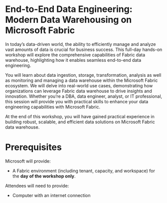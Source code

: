 # End-to-End Data Engineering: <br> Modern Data Warehousing on Microsoft Fabric

In today’s data-driven world, the ability to efficiently manage and analyze vast amounts of data is crucial for business success. This full-day hands-on workshop will explore the comprehensive capabilities of Fabric data warehouse, highlighting how it enables seamless end-to-end data engineering. 

You will learn about data ingestion, storage, transformation, analysis as well as monitoring and managing a data warehouse within the Microsoft Fabric ecosystem. We will delve into real-world use cases, demonstrating how organizations can leverage Fabric data warehouse to drive insights and innovation. Whether you’re a DBA, data engineer, analyst, or IT professional, this session will provide you with practical skills to enhance your data engineering capabilities with Microsoft Fabric. 

At the end of this workshop, you will have gained practical experience in building robust, scalable, and efficient data solutions on Microsoft Fabric data warehouse. 

# Prerequisites

Microsoft will provide:
- A Fabric environment (including tenant, capacity, and workspace) for the **day of the workshop only**. 

Attendees will need to provide:
- Computer with an internet connection
